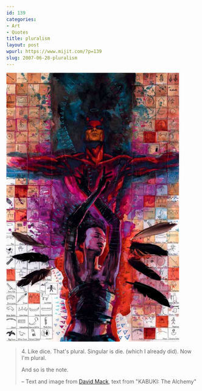 ```yaml
---
id: 139
categories:
- Art
- Quotes
title: pluralism
layout: post
wpurl: https://www.mijit.com/?p=139
slug: 2007-06-28-pluralism
---
```

<img src='/images/2007/06/dd2.jpg' alt='dd2' width="90%"/>

<blockquote>4. Like dice.
That's plural.
Singular is die.
(which I already did).
Now I'm plural.

And so is the note.

– Text and image from <a href="https://www.davidmack.net/">David Mack</a>, text from "KABUKI: The Alchemy"</blockquote>
